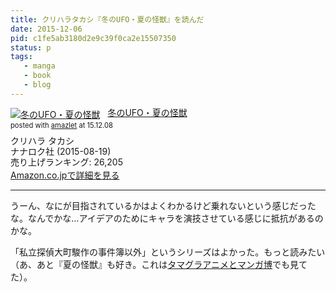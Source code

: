 ```yaml
---
title: クリハラタカシ『冬のUFO・夏の怪獣』を読んだ
date: 2015-12-06
pid: c1fe5ab3180d2e9c39f0ca2e15507350
status: p
tags:
   - manga
   - book
   - blog
---
```


<div class="amazlet-box" style="margin-bottom:0px;"><div class="amazlet-image" style="float:left;margin:0px 12px 1px 0px;"><a href="http://www.amazon.co.jp/exec/obidos/ASIN/4904292561/dotimpact-22/ref=nosim/" name="amazletlink" target="_blank"><img src="http://ecx.images-amazon.com/images/I/51z-fGlOnNL._SL160_.jpg" alt="冬のUFO・夏の怪獣" style="border: none;" /></a></div><div class="amazlet-info" style="line-height:120%; margin-bottom: 10px"><div class="amazlet-name" style="margin-bottom:10px;line-height:120%"><a href="http://www.amazon.co.jp/exec/obidos/ASIN/4904292561/dotimpact-22/ref=nosim/" name="amazletlink" target="_blank">冬のUFO・夏の怪獣</a><div class="amazlet-powered-date" style="font-size:80%;margin-top:5px;line-height:120%">posted with <a href="http://www.amazlet.com/" title="amazlet" target="_blank">amazlet</a> at 15.12.08</div></div><div class="amazlet-detail">クリハラ タカシ <br />ナナロク社 (2015-08-19)<br />売り上げランキング: 26,205<br /></div><div class="amazlet-sub-info" style="float: left;"><div class="amazlet-link" style="margin-top: 5px"><a href="http://www.amazon.co.jp/exec/obidos/ASIN/4904292561/dotimpact-22/ref=nosim/" name="amazletlink" target="_blank">Amazon.co.jpで詳細を見る</a></div></div></div><div class="amazlet-footer" style="clear: left"></div></div>

---- 

うーん、なにが目指されているかはよくわかるけど乗れないという感じだったな。なんでかな…アイデアのためにキャラを演技させている感じに抵抗があるのかな。

「私立探偵大町駿作の事件簿以外」というシリーズはよかった。もっと読みたい（あ、あと『夏の怪獣』も好き。これは[タマグラアニメとマンガ博][1]でも見てた）。

[1]:	http://www.3331.jp/schedule/002287.html